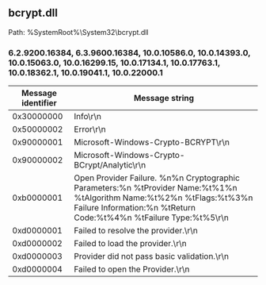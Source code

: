 ## bcrypt.dll

Path: %SystemRoot%\System32\bcrypt.dll

### 6.2.9200.16384, 6.3.9600.16384, 10.0.10586.0, 10.0.14393.0, 10.0.15063.0, 10.0.16299.15, 10.0.17134.1, 10.0.17763.1, 10.0.18362.1, 10.0.19041.1, 10.0.22000.1

Message identifier | Message string
--- | ---
0x30000000 | Info\r\n
0x50000002 | Error\r\n
0x90000001 | Microsoft-Windows-Crypto-BCRYPT\r\n
0x90000002 | Microsoft-Windows-Crypto-BCrypt/Analytic\r\n
0xb0000001 | Open Provider Failure. %n%n Cryptographic Parameters:%n %tProvider Name:%t%1%n %tAlgorithm Name:%t%2%n %tFlags:%t%3%n Failure Information:%n %tReturn Code:%t%4%n %tFailure Type:%t%5\r\n
0xd0000001 | Failed to resolve the provider.\r\n
0xd0000002 | Failed to load the provider.\r\n
0xd0000003 | Provider did not pass basic validation.\r\n
0xd0000004 | Failed to open the Provider.\r\n
